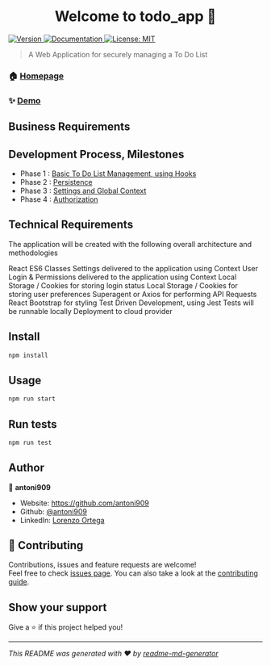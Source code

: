 <h1 align="center">Welcome to todo_app 👋</h1>
<p>
  <a href="https://www.npmjs.com/package/todo_app" target="_blank">
    <img alt="Version" src="https://img.shields.io/npm/v/todo_app.svg">
  </a>
  <a href="https://github.com/antoni909/todo-app" target="_blank">
    <img alt="Documentation" src="https://img.shields.io/badge/documentation-yes-brightgreen.svg" />
  </a>
  <a href="#" target="_blank">
    <img alt="License: MIT" src="https://img.shields.io/badge/License-MIT-yellow.svg" />
  </a>
</p>

> A Web Application for securely managing a To Do List

### 🏠 [Homepage](https://github.com/antoni909/todo-app)

### ✨ [Demo](https://antoni909.github.io/todo-app/)

## Business Requirements

## Development Process, Milestones

- Phase 1 : [Basic To Do List Management, using Hooks](./src/assets/TechReqs.md##Phase-1)
- Phase 2 : [Persistence](./src/assets/TechReqs.md##Phase-2)
- Phase 3 : [Settings and Global Context](./src/assets/TechReqs.md##Phase-3)
- Phase 4 : [Authorization](./src/assets/TechReqs.md##Phase-4)

## Technical Requirements

The application will be created with the following overall architecture and methodologies

React
ES6 Classes
Settings delivered to the application using Context
User Login & Permissions delivered to the application using Context
Local Storage / Cookies for storing login status
Local Storage / Cookies for storing user preferences
Superagent or Axios for performing API Requests
React Bootstrap for styling
Test Driven Development, using Jest
Tests will be runnable locally
Deployment to cloud provider


## Install

```sh
npm install
```

## Usage

```sh
npm run start
```

## Run tests

```sh
npm run test
```

## Author

👤 **antoni909**

* Website: https://github.com/antoni909
* Github: [@antoni909](https://github.com/antoni909)
* LinkedIn: [Lorenzo Ortega](https://linkedin.com/in/https:\/\/www.linkedin.com\/in\/lorenzo-ortega-antoni\/?lipi=urn%3Ali%3Apage%3Ad\_flagship3\_feed%3BsyJB6V7eSCSBeru5Dhlg6Q%3D%3D)

## 🤝 Contributing

Contributions, issues and feature requests are welcome!<br />Feel free to check [issues page](https://github.com/antoni909/todo-app/issues). You can also take a look at the [contributing guide](https://github.com/antoni909/todo-app/issues).

## Show your support

Give a ⭐️ if this project helped you!

***
_This README was generated with ❤️ by [readme-md-generator](https://github.com/kefranabg/readme-md-generator)_
